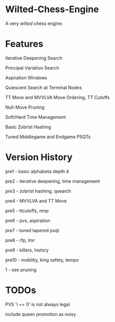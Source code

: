 # Wilted-Chess-Engine
A very *wilted* chess engine.


# Features

Iterative Deepening Search

Principal Variation Search

Aspiration Windows

Quiescent Search at Terminal Nodes

TT Move and MVVLVA Move Ordering, TT Cutoffs

Null-Move Pruning

Soft/Hard Time Management

Basic Zobrist Hashing

Tuned Middlegame and Endgame PSQTs

# Version History

pre1 - basic alphabeta depth 4

pre2 - iterative deepening, time management

pre3 - zobrist hashing, qsearch

pre4 - MVVLVA and TT Move

pre5 - ttcutoffs, nmp

pre6 - pvs, aspiration

pre7 - tuned tapered psqt

pre8 - rfp, lmr

pre9 - killers, history

pre10 - mobility, king safety, tempo

1 - see pruning

# TODOs

PVS 'i == 0' is not always legal

include queen promotion as noisy